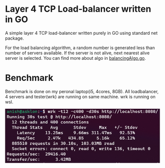 # Layer 4 TCP Load-balancer written in GO

A simple layer 4 TCP load-balancer written purely in GO using standard net package.

For the load balancing algorithm, a random number is generated less than number of servers available. If the server is not alive, next nearest alive server is selected. You can find more about algo in [balancingAlgo.go](/balancingAlgo.go).

# Benchmark

Benchmark is done on my peronal laptop(i5, 4cores, 8GB). All loadbalancer, 4 servers and tester(wrk) are running on same machine. wrk is running on wsl.

![wrk benchmark](/benchmark.png)